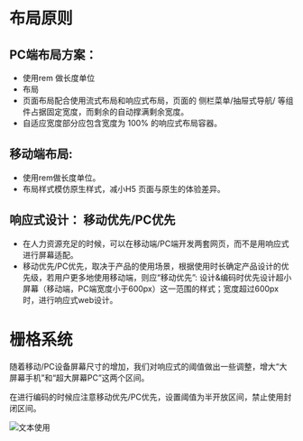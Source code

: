 # 布局原则
## PC端布局方案：
* 使用rem 做长度单位
* 布局
* 页面布局配合使用流式布局和响应式布局，页面的 侧栏菜单/抽屉式导航/ 等组件占据固定宽度，而剩余的自动撑满剩余宽度。
* 自适应宽度部分应包含宽度为 100% 的响应式布局容器。

## 移动端布局:
* 使用rem做长度单位。
* 布局样式模仿原生样式，减小H5 页面与原生的体验差异。

## 响应式设计： 移动优先/PC优先  
* 在人力资源充足的时候，可以在移动端/PC端开发两套网页，而不是用响应式进行屏幕适配。
* 移动优先/PC优先，取决于产品的使用场景，根据使用时长确定产品设计的优先级，若用户更多地使用移动端，则应“移动优先”: 设计&编码时优先设计超小屏幕（移动端，PC端宽度小于600px）这一范围的样式；宽度超过600px时，进行响应式web设计。

# 栅格系统
<div class="imgblock">
    <div class="sm">
        <p class="mult-text">随着移动/PC设备屏幕尺寸的增加，我们对响应式的阈值做出一些调整，增大“大屏幕手机”和“超大屏幕PC”这两个区间。
        </p>
        <p class="mult-text">在进行编码的时候应注意移动优先/PC优先，设置阈值为半开放区间，禁止使用封闭区间。</p>
    </div>
    <div class="sm">
        <img class="img"
        src="https://ws1.sinaimg.cn/large/b0b365f5ly1fryzkcal89j20n20q6mz3.jpg" alt="文本使用"/>
    </div>
</div>